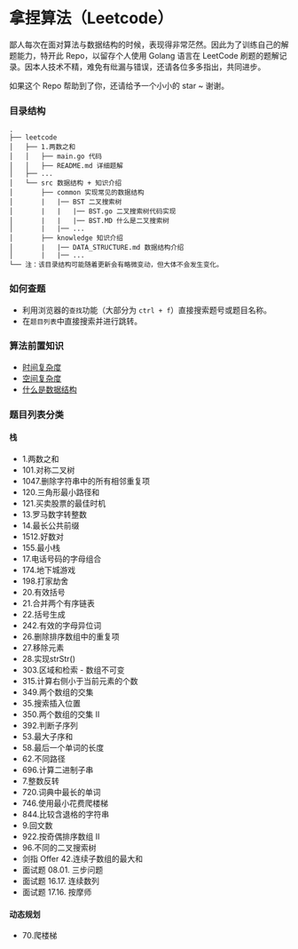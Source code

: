 # 拿捏算法（Leetcode）
鄙人每次在面对算法与数据结构的时候，表现得非常茫然。因此为了训练自己的解题能力，特开此 Repo，以留存个人使用 Golang 语言在 LeetCode 刷题的题解记录。因本人技术不精，难免有纰漏与错误，还请各位多多指出，共同进步。

如果这个 Repo 帮助到了你，还请给予一个小小的 star ~ 谢谢。


### 目录结构
    .
    ├── leetcode
    │   ├── 1.两数之和
    │   │   ├── main.go 代码
    │   │   ├── README.md 详细题解
    │   ├── ...
    │   └── src 数据结构 + 知识介绍
    │       ├── common 实现常见的数据结构
    │       |   |── BST 二叉搜索树
    │       |   |   |── BST.go 二叉搜索树代码实现
    │       |   |   |── BST.MD 什么是二叉搜索树
    │       |   |── ... 
    │       ├── knowledge 知识介绍
    │       |   |── DATA_STRUCTURE.md 数据结构介绍
    │       |   |── ...    
    └── 注：该目录结构可能随着更新会有略微变动，但大体不会发生变化。

### 如何查题
* 利用浏览器的``查找``功能（大部分为 ``ctrl + f``）直接搜索题号或题目名称。
* 在``题目列表``中直接搜索并进行跳转。

### 算法前置知识
* [时间复杂度](https://github.com/polichan/leetcode/tree/master/src/knowledge/TIME_COMPLEXITY.md "时间复杂度")
* [空间复杂度](https://github.com/polichan/leetcode/tree/master/src/knowledge/HashMap/SPACE_COMPLEXITY.md "空间复杂度")
* [什么是数据结构](https://github.com/polichan/leetcode/tree/master/src/knowledge/DATA_STRUCTURE.md "什么是数据结构")


### 题目列表分类

#### 栈

* 1.两数之和
* 101.对称二叉树
* 1047.删除字符串中的所有相邻重复项
* 120.三角形最小路径和
* 121.买卖股票的最佳时机
* 13.罗马数字转整数
* 14.最长公共前缀
* 1512.好数对
* 155.最小栈
* 17.电话号码的字母组合
* 174.地下城游戏
* 198.打家劫舍
* 20.有效括号
* 21.合并两个有序链表
* 22.括号生成
* 242.有效的字母异位词
* 26.删除排序数组中的重复项
* 27.移除元素
* 28.实现strStr()
* 303.区域和检索 - 数组不可变
* 315.计算右侧小于当前元素的个数
* 349.两个数组的交集
* 35.搜索插入位置
* 350.两个数组的交集 II
* 392.判断子序列
* 53.最大子序和
* 58.最后一个单词的长度
* 62.不同路径
* 696.计算二进制子串
* 7.整数反转
* 720.词典中最长的单词
* 746.使用最小花费爬楼梯
* 844.比较含退格的字符串
* 9.回文数
* 922.按奇偶排序数组 II
* 96.不同的二叉搜索树
* 剑指 Offer 42.连续子数组的最大和
* 面试题 08.01. 三步问题
* 面试题 16.17. 连续数列
* 面试题 17.16. 按摩师

#### 动态规划
* 70.爬楼梯


